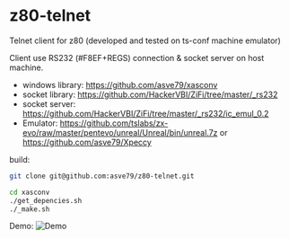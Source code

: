 # z80-telnet

Telnet client for z80 (developed and tested on ts-conf machine emulator)

Client use RS232 (#F8EF+REGS) connection & socket server on host machine.

* windows library: https://github.com/asve79/xasconv
* socket library: https://github.com/HackerVBI/ZiFi/tree/master/_rs232
* socket server: https://github.com/HackerVBI/ZiFi/tree/master/_rs232/ic_emul_0.2
* Emulator: https://github.com/tslabs/zx-evo/raw/master/pentevo/unreal/Unreal/bin/unreal.7z or https://github.com/asve79/Xpeccy

build:
```bash
git clone git@github.com:asve79/z80-telnet.git

cd xasconv
./get_depencies.sh
./_make.sh
```

Demo:
![Demo](https://github.com/asve79/z80-telnet/blob/master/demo/z80-telnet-demo3.gif)
